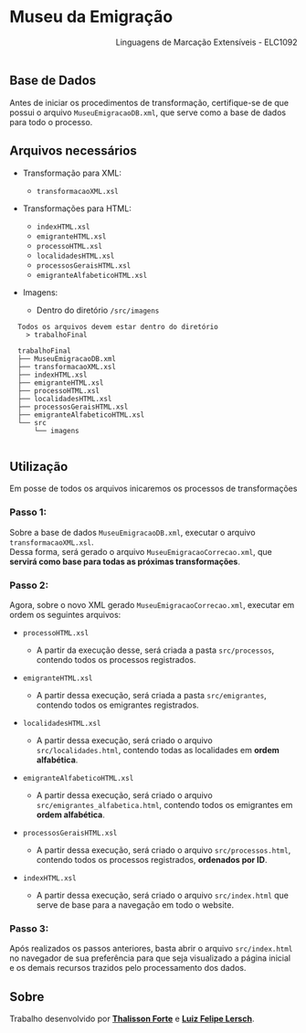 # Museu da Emigração
<div align="right">Linguagens de Marcação Extensíveis - ELC1092</div>
<br>

## Base de Dados

Antes de iniciar os procedimentos de transformação, certifique-se de que possui o arquivo `MuseuEmigracaoDB.xml`, que serve como a base de dados para todo o processo.

## Arquivos necessários

* Transformação para XML: 
    * `transformacaoXML.xsl`
* Transformações para HTML:
    * `indexHTML.xsl` 
    * `emigranteHTML.xsl`
    * `processoHTML.xsl`
    * `localidadesHTML.xsl`
    * `processosGeraisHTML.xsl`
    * `emigranteAlfabeticoHTML.xsl`

* Imagens: 
    * Dentro do diretório `/src/imagens`

```
  Todos os arquivos devem estar dentro do diretório
    > trabalhoFinal
  
  trabalhoFinal
  ├── MuseuEmigracaoDB.xml
  ├── transformacaoXML.xsl
  ├── indexHTML.xsl
  ├── emigranteHTML.xsl
  ├── processoHTML.xsl
  ├── localidadesHTML.xsl
  ├── processosGeraisHTML.xsl
  ├── emigranteAlfabeticoHTML.xsl
  └── src
      └── imagens
 
```

## Utilização

Em posse de todos os arquivos inicaremos os processos de transformações

### Passo 1:
Sobre a base de dados `MuseuEmigracaoDB.xml`, executar o arquivo `transformacaoXML.xsl`. <br>Dessa forma, será gerado o arquivo `MuseuEmigracaoCorrecao.xml`, que **servirá como base para todas as próximas transformações**.

### Passo 2:
Agora, sobre o novo XML gerado `MuseuEmigracaoCorrecao.xml`, executar em ordem os seguintes arquivos:
* `processoHTML.xsl`
    * A partir da execução desse, será criada a pasta `src/processos`, contendo todos os processos registrados.

* `emigranteHTML.xsl`
    * A partir dessa execução, será criada a pasta `src/emigrantes`, contendo todos os emigrantes registrados.

* `localidadesHTML.xsl`
    * A partir dessa execução, será criado o arquivo `src/localidades.html`, contendo todas as localidades em **ordem alfabética**.

* `emigranteAlfabeticoHTML.xsl`
    * A partir dessa execução, será criado o arquivo `src/emigrantes_alfabetica.html`, contendo todos os emigrantes em **ordem alfabética**.

* `processosGeraisHTML.xsl`
    * A partir dessa execução, será criado o arquivo `src/processos.html`, contendo todos os processos registrados, **ordenados por ID**.

* `indexHTML.xsl`
    * A partir dessa execução, será criado o arquivo `src/index.html` que serve de base para a navegação em todo o website.

### Passo 3:
Após realizados os passos anteriores, basta abrir o arquivo `src/index.html` no navegador de sua preferência para que seja visualizado a página inicial e os demais recursos trazidos pelo processamento dos dados.

## Sobre


Trabalho desenvolvido por **[Thalisson Forte](http://github.com/thalissonforte)** e **[Luiz Felipe Lersch](http://github.com/lflersch)**.

